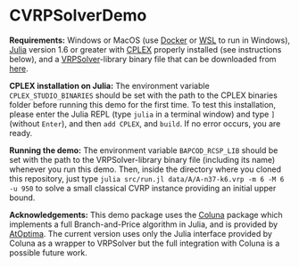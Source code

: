 # CVRPSolverDemo

**Requirements:** Windows or MacOS (use [Docker](https://www.docker.com) or [WSL](https://learn.microsoft.com/en-gb/windows/wsl/) to run in Windows), [Julia](https://julialang.org) version 1.6 or greater with [CPLEX](https://www.ibm.com/br-pt/products/ilog-cplex-optimization-studio) properly installed (see instructions below), and a [VRPSolver](https://vrpsolver.math.u-bordeaux.fr)-library binary file that can be downloaded from [here](https://drive.google.com/drive/folders/15hRXyZljTOQJVGqNQnhrEpgjGxcP41V5?usp=sharing).

**CPLEX installation on Julia:** The environment variable `CPLEX_STUDIO_BINARIES` should be set with the path to the CPLEX binaries folder before running this demo for the first time. To test this installation, please enter the Julia REPL (type `julia` in a terminal window) and type `]` (without `Enter`), and then `add CPLEX`, and `build`. If no error occurs, you are ready.

**Running the demo:** The environment variable `BAPCOD_RCSP_LIB` should be set with the path to the VRPSolver-library binary file (including its name) whenever you run this demo. Then, inside the directory where you cloned this repository, just type `julia src/run.jl data/A/A-n37-k6.vrp -m 6 -M 6 -u 950` to solve a small classical CVRP instance providing an initial upper bound.

**Acknowledgements:** This demo package uses the [Coluna](https://github.com/atoptima/Coluna.jl) package which implements a full Branch-and-Price algorithm in Julia, and is provided by [AtOptima](https://atoptima.com). The current version uses only the Julia interface provided by Coluna as a wrapper to VRPSolver but the full integration with Coluna is a possible future work.
